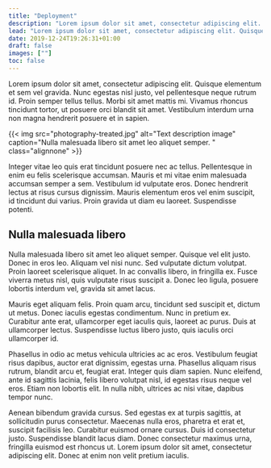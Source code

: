 ```yaml
---
title: "Deployment"
description: "Lorem ipsum dolor sit amet, consectetur adipiscing elit. Quisque elementum et sem vel gravida. Nunc egestas nisl justo, vel pellentesque neque rutrum id."
lead: "Lorem ipsum dolor sit amet, consectetur adipiscing elit. Quisque elementum et sem vel gravida. Nunc egestas nisl justo, vel pellentesque neque rutrum id."
date: 2019-12-24T19:26:31+01:00
draft: false
images: [""]
toc: false
---
```


Lorem ipsum dolor sit amet, consectetur adipiscing elit. Quisque elementum et sem vel gravida. Nunc egestas nisl justo, vel pellentesque neque rutrum id. Proin semper tellus tellus. Morbi sit amet mattis mi. Vivamus rhoncus tincidunt tortor, ut posuere orci blandit sit amet. Vestibulum interdum urna non magna hendrerit posuere et in sapien.

{{< img src="photography-treated.jpg" alt="Text description image" caption="Nulla malesuada libero sit amet leo aliquet semper. " class="alignnone" >}}

Integer vitae leo quis erat tincidunt posuere nec ac tellus. Pellentesque in enim eu felis scelerisque accumsan. Mauris et mi vitae enim malesuada accumsan semper a sem. Vestibulum id vulputate eros. Donec hendrerit lectus at risus cursus dignissim. Mauris elementum eros vel enim suscipit, id tincidunt dui varius. Proin gravida ut diam eu laoreet. Suspendisse potenti.

## Nulla malesuada libero
Nulla malesuada libero sit amet leo aliquet semper. Quisque vel elit justo. Donec in eros leo. Aliquam vel nisi nunc. Sed vulputate dictum volutpat. Proin laoreet scelerisque aliquet. In ac convallis libero, in fringilla ex. Fusce viverra metus nisl, quis vulputate risus suscipit a. Donec leo ligula, posuere lobortis interdum vel, gravida sit amet lacus.

Mauris eget aliquam felis. Proin quam arcu, tincidunt sed suscipit et, dictum ut metus. Donec iaculis egestas condimentum. Nunc in pretium ex. Curabitur ante erat, ullamcorper eget iaculis quis, laoreet ac purus. Duis at ullamcorper lectus. Suspendisse luctus libero justo, quis iaculis orci ullamcorper id.

Phasellus in odio ac metus vehicula ultricies ac ac eros. Vestibulum feugiat risus dapibus, auctor erat dignissim, egestas urna. Phasellus aliquam risus rutrum, blandit arcu et, feugiat erat. Integer quis diam sapien. Nunc eleifend, ante id sagittis lacinia, felis libero volutpat nisl, id egestas risus neque vel eros. Etiam non lobortis elit. In nulla nibh, ultrices ac nisi vitae, dapibus tempor nunc.

Aenean bibendum gravida cursus. Sed egestas ex at turpis sagittis, at sollicitudin purus consectetur. Maecenas nulla eros, pharetra et erat et, suscipit facilisis leo. Curabitur euismod ornare cursus. Duis id consectetur justo. Suspendisse blandit lacus diam. Donec consectetur maximus urna, fringilla euismod est rhoncus ut. Lorem ipsum dolor sit amet, consectetur adipiscing elit. Donec at enim non velit pretium iaculis.
